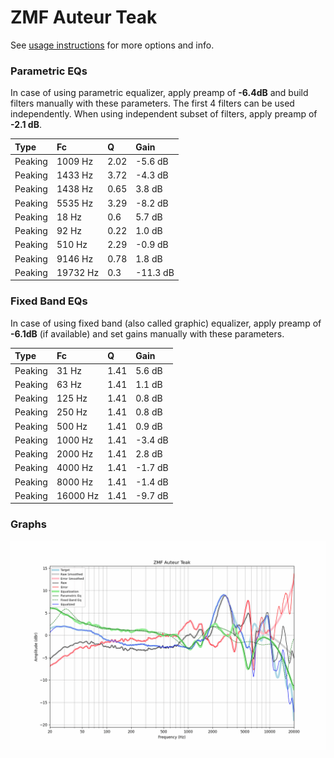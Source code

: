 # ZMF Auteur Teak
See [usage instructions](https://github.com/jaakkopasanen/AutoEq#usage) for more options and info.

### Parametric EQs
In case of using parametric equalizer, apply preamp of **-6.4dB** and build filters manually
with these parameters. The first 4 filters can be used independently.
When using independent subset of filters, apply preamp of **-2.1 dB**.

| Type    | Fc       |    Q | Gain     |
|:--------|:---------|:-----|:---------|
| Peaking | 1009 Hz  | 2.02 | -5.6 dB  |
| Peaking | 1433 Hz  | 3.72 | -4.3 dB  |
| Peaking | 1438 Hz  | 0.65 | 3.8 dB   |
| Peaking | 5535 Hz  | 3.29 | -8.2 dB  |
| Peaking | 18 Hz    | 0.6  | 5.7 dB   |
| Peaking | 92 Hz    | 0.22 | 1.0 dB   |
| Peaking | 510 Hz   | 2.29 | -0.9 dB  |
| Peaking | 9146 Hz  | 0.78 | 1.8 dB   |
| Peaking | 19732 Hz | 0.3  | -11.3 dB |

### Fixed Band EQs
In case of using fixed band (also called graphic) equalizer, apply preamp of **-6.1dB**
(if available) and set gains manually with these parameters.

| Type    | Fc       |    Q | Gain    |
|:--------|:---------|:-----|:--------|
| Peaking | 31 Hz    | 1.41 | 5.6 dB  |
| Peaking | 63 Hz    | 1.41 | 1.1 dB  |
| Peaking | 125 Hz   | 1.41 | 0.8 dB  |
| Peaking | 250 Hz   | 1.41 | 0.8 dB  |
| Peaking | 500 Hz   | 1.41 | 0.9 dB  |
| Peaking | 1000 Hz  | 1.41 | -3.4 dB |
| Peaking | 2000 Hz  | 1.41 | 2.8 dB  |
| Peaking | 4000 Hz  | 1.41 | -1.7 dB |
| Peaking | 8000 Hz  | 1.41 | -1.4 dB |
| Peaking | 16000 Hz | 1.41 | -9.7 dB |

### Graphs
![](./ZMF%20Auteur%20Teak.png)